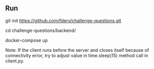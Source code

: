 ## Run

  git init https://github.com/fderv/challenge-questions.git
  
  cd challenge-questions/backend/
  
  docker-compose up
  
  
Note: If the client runs before the server and closes itself because of connectivity error, try to adjust value in time.sleep(15) method call in client.py.
